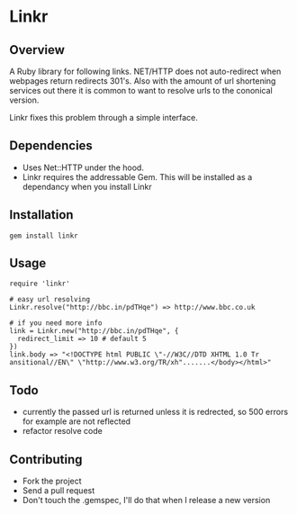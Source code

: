 # Linkr

## Overview

A Ruby library for following links. NET/HTTP does not auto-redirect when webpages
return redirects 301's. Also with the amount of url shortening services out there
it is common to want to resolve urls to the cononical version.

Linkr fixes this problem through a simple interface.

## Dependencies

* Uses Net::HTTP under the hood. 
* Linkr requires the addressable Gem. This will be installed as a dependancy
when you install Linkr

## Installation

    gem install linkr

## Usage

    require 'linkr'

    # easy url resolving 
    Linkr.resolve("http://bbc.in/pdTHqe") => http://www.bbc.co.uk

    # if you need more info
    link = Linkr.new("http://bbc.in/pdTHqe", {
      redirect_limit => 10 # default 5
    }) 
    link.body => "<!DOCTYPE html PUBLIC \"-//W3C//DTD XHTML 1.0 Tr
    ansitional//EN\" \"http://www.w3.org/TR/xh".......</body></html>"

## Todo

* currently the passed url is returned unless it is redrected, so 500 errors for example are not reflected
* refactor resolve code

## Contributing

* Fork the project
* Send a pull request
* Don't touch the .gemspec, I'll do that when I release a new version
